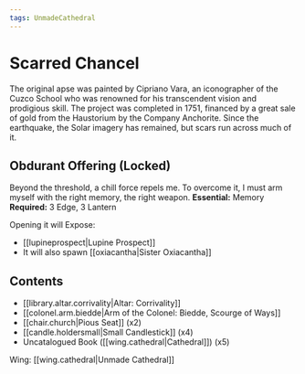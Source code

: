 ```yaml
---
tags: UnmadeCathedral
---
```

# Scarred Chancel
The original apse was painted by Cipriano Vara, an iconographer of the Cuzco School who was renowned for his transcendent vision and prodigious skill. The project was completed in 1751, financed by a great sale of gold from the Haustorium by the Company Anchorite. Since the earthquake, the Solar imagery has remained, but scars run across much of it. 
## Obdurant Offering (Locked)
Beyond the threshold, a chill force repels me. To overcome it, I must arm myself with the right memory, the right weapon.
**Essential:** Memory
**Required:** 3 Edge, 3 Lantern

Opening it will Expose:
- [[lupineprospect|Lupine Prospect]]
- It will also spawn [[oxiacantha|Sister Oxiacantha]]
## Contents
- [[library.altar.corrivality|Altar: Corrivality]]
- [[colonel.arm.biedde|Arm of the Colonel: Biedde, Scourge of Ways]]
- [[chair.church|Pious Seat]] (x2)
- [[candle.holdersmall|Small Candlestick]] (x4)
- Uncatalogued Book ([[wing.cathedral|Cathedral]]) (x5)

Wing: [[wing.cathedral|Unmade Cathedral]]